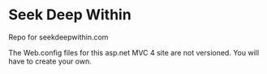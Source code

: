 Seek Deep Within
==============

Repo for seekdeepwithin.com

The Web.config files for this asp.net MVC 4 site are not versioned. You will have to create your own.
